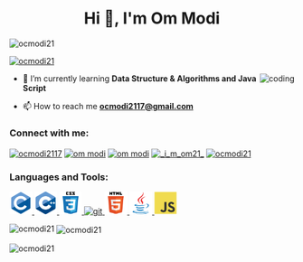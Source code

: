 <h1 align="center">Hi 👋, I'm Om Modi</h1>
<p align="left"> <img src="https://komarev.com/ghpvc/?username=ocmodi21&label=Profile%20views&color=0e75b6&style=flat" alt="ocmodi21" /> </p>

<p align="left"> <a href="https://github.com/ryo-ma/github-profile-trophy"><img src="https://github-profile-trophy.vercel.app/?username=ocmodi21" alt="ocmodi21" /></a> </p>
<img align="right" alt="coding" width"400" src="https://cdn.dribbble.com/users/1162077/screenshots/3848914/programmer.gif">

- 🌱 I’m currently learning **Data Structure & Algorithms and Java Script**

- 📫 How to reach me **ocmodi2117@gmail.com**

<h3 align="left">Connect with me:</h3>
<p align="left">
<a href="https://twitter.com/ocmodi2117" target="blank"><img align="center" src="https://raw.githubusercontent.com/rahuldkjain/github-profile-readme-generator/master/src/images/icons/Social/twitter.svg" alt="ocmodi2117" height="30" width="40" /></a>
<a href="https://linkedin.com/in/om-modi-64a79a231" target="blank"><img align="center" src="https://raw.githubusercontent.com/rahuldkjain/github-profile-readme-generator/master/src/images/icons/Social/linked-in-alt.svg" alt="om modi" height="30" width="40" /></a>
<a href="https://fb.com/om modi" target="blank"><img align="center" src="https://raw.githubusercontent.com/rahuldkjain/github-profile-readme-generator/master/src/images/icons/Social/facebook.svg" alt="om modi" height="30" width="40" /></a>
<a href="https://instagram.com/_i_m_om21_" target="blank"><img align="center" src="https://raw.githubusercontent.com/rahuldkjain/github-profile-readme-generator/master/src/images/icons/Social/instagram.svg" alt="_i_m_om21_" height="30" width="40" /></a>
<a href="https://www.codechef.com/users/ocmodi21" target="blank"><img align="center" src="https://cdn.jsdelivr.net/npm/simple-icons@3.1.0/icons/codechef.svg" alt="ocmodi21" height="30" width="40" /></a>
</p>

<h3 align="left">Languages and Tools:</h3>
<p align="left"> <a href="https://www.cprogramming.com/" target="_blank" rel="noreferrer"> <img src="https://raw.githubusercontent.com/devicons/devicon/master/icons/c/c-original.svg" alt="c" width="40" height="40"/> </a> <a href="https://www.w3schools.com/cpp/" target="_blank" rel="noreferrer"> <img src="https://raw.githubusercontent.com/devicons/devicon/master/icons/cplusplus/cplusplus-original.svg" alt="cplusplus" width="40" height="40"/> </a> <a href="https://www.w3schools.com/css/" target="_blank" rel="noreferrer"> <img src="https://raw.githubusercontent.com/devicons/devicon/master/icons/css3/css3-original-wordmark.svg" alt="css3" width="40" height="40"/> </a> <a href="https://git-scm.com/" target="_blank" rel="noreferrer"> <img src="https://www.vectorlogo.zone/logos/git-scm/git-scm-icon.svg" alt="git" width="40" height="40"/> </a> <a href="https://www.w3.org/html/" target="_blank" rel="noreferrer"> <img src="https://raw.githubusercontent.com/devicons/devicon/master/icons/html5/html5-original-wordmark.svg" alt="html5" width="40" height="40"/> </a> <a href="https://www.java.com" target="_blank" rel="noreferrer"> <img src="https://raw.githubusercontent.com/devicons/devicon/master/icons/java/java-original.svg" alt="java" width="40" height="40"/> </a> <a href="https://developer.mozilla.org/en-US/docs/Web/JavaScript" target="_blank" rel="noreferrer"> <img src="https://raw.githubusercontent.com/devicons/devicon/master/icons/javascript/javascript-original.svg" alt="javascript" width="40" height="40"/> </a> </p>

<p><img align="left" src="https://github-readme-stats.vercel.app/api/top-langs?username=ocmodi21&show_icons=true&locale=en&layout=compact" alt="ocmodi21" /></p>

<p>&nbsp;<img align="center" src="https://github-readme-stats.vercel.app/api?username=ocmodi21&show_icons=true&locale=en" alt="ocmodi21" /></p>

<p><img align="center" src="https://github-readme-streak-stats.herokuapp.com/?user=ocmodi21&" alt="ocmodi21" /></p>
